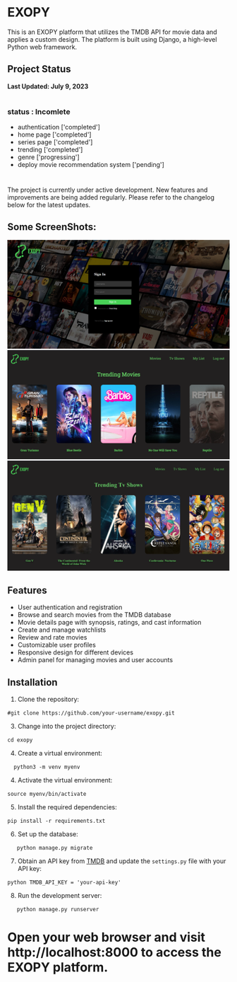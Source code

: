 # EXOPY

This is an EXOPY platform that utilizes the TMDB API for movie data and applies a custom design. The platform is built using Django, a high-level Python web framework.

## Project Status

**Last Updated: July 9, 2023**
#
### status : Incomlete 
* authentication ['completed']  
* home page  ['completed']
* series page ['completed']
* trending ['completed']
* genre ['progressing']
* deploy movie recommendation system ['pending']
#
The project is currently under active development. New features and improvements are being added regularly. Please refer to the changelog below for the latest updates.

## Some ScreenShots:
![Log-in](images/Log_in.png)
![Homepage](images/home_page.png)
![Series Page](images/Tv_show.png)



## Features

- User authentication and registration
- Browse and search movies from the TMDB database
- Movie details page with synopsis, ratings, and cast information
- Create and manage watchlists
- Review and rate movies
- Customizable user profiles
- Responsive design for different devices
- Admin panel for managing movies and user accounts

## Installation

1. Clone the repository:
```
#git clone https://github.com/your-username/exopy.git
```
3. Change into the project directory:
```
cd exopy
```
4. Create a virtual environment:
```
  python3 -m venv myenv
```

4. Activate the virtual environment:
```
source myenv/bin/activate
```
5. Install the required dependencies:
```
pip install -r requirements.txt
```

6. Set up the database:
```
   python manage.py migrate
```


7. Obtain an API key from [TMDB](https://www.themoviedb.org/) and update the `settings.py` file with your API key:

```
python TMDB_API_KEY = 'your-api-key'

```

8. Run the development server:

```
   python manage.py runserver
```
# Open your web browser and visit http://localhost:8000 to access the EXOPY platform.
